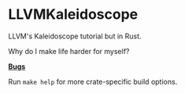 # LLVMKaleidoscope

LLVM's Kaleidoscope tutorial but in Rust.

Why do I make life harder for myself?

**[Bugs](/BUGS.md)**

Run `make help` for more crate-specific build options.
